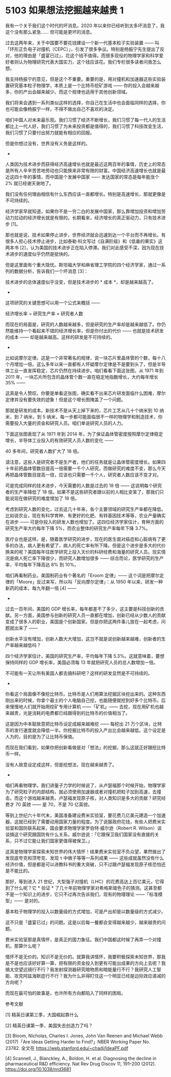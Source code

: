 # 5103 如果想法挖掘越来越贵 1

我有一个关于我们这个时代的坏消息。2020 年以来你已经听到太多坏消息了，我这个没有那么紧急…… 但可能是更坏的消息。

过去这两年来，关于中国要不要花钱建设一个新一代基本粒子实验装置 —— 叫「环形正负电子对撞机（CEPC）」，引发了很多争议。特别是杨振宁先生提出了反对，他的理由是「盛宴已过」，花这个钱不值得。而很多现役的物理学家和科学爱好者则认为物理研究代表大国实力，这个钱应该花。我们专栏很多读者问我怎么想。

我支持杨振宁的意见，但是这个不重要。重要的是，用对撞机和加速器这些实验装置研究基本粒子物理学，本质上是一个比特币挖矿游戏 —— 你的投入会越来越多，你的产出会越来越少。而这个规律也适用于其他创新领域。

我们将来会遇到一系列类似这样的选择，你自己在生活中也会面临同样的选择，你也可能会像杨振宁一样，不得不做出自己不喜欢的决定。

咱们中国人对未来最乐观。我们习惯了经济不断增长，我们习惯了每一代人的生活都比上一代人好，我们习惯了为未来投资都是值得的，我们习惯了科技改变生活，我们习惯了只要付出努力就能有相应的回报。

但是你想过没有，世界没有义务是这样的。

*

人类因为技术进步而获得经济高速增长也就是最近这两百年的事情，历史上的常态是所有人辛辛苦苦地劳动也只能换来非常有限的财富。中国经济高速增长也就是最近这四十年的事情，而中国是个发展中国家 —— 发达国家的常态是每年能涨个 2% 就已经谢天谢地了。

我们没有任何理由相信有什么东西应该一直都增长。特别是高速增长，那就更像是不可持续的。

经济学家早就知道，如果你不是一穷二白的发展中国家，那么靠增加投资和增加劳动力拉动的经济增长就是有限的。长期看来，经济增长的真正驱动力，只有技术进步 [1]。

那也就是说，技术如果停止进步，世界经济就会迅速到达一个平台而不再增长。有很多人担心技术停止进步，比如泰勒·科文写过《自满阶级》和《低垂的果实》这两本书 [2]，认为美国的技术进步正在陷入停滞。我们对此感受不深，因为现在技术进步的速度似乎仍然是挺快的。

但是这里面有个重大隐忧。斯坦福大学和麻省理工学院的四个经济学家，通过一系列的数据分析，告诉我们一个坏消息 [3]：

技术进步的总体速度似乎没变，但是技术进步的 * 成本 *，却是越来越高了。

*

这项研究的关键思想可以用一个公式来概括 ——

经济增长率 = 研究生产率 × 研究者人数

而现在的局面是，研究的人数越来越多，但是研究的生产率却是越来越低了。你仍然能维持一个看起来不错的经济增长率，但是你付出的代价 —— 也就是技术研发的成本 —— 却是越来越高。这样的研发是不可持续的。

*

比如说摩尔定律。这是一个非常著名的规律，说一块芯片里晶体管的个数，每十八个月增加一倍。这么多年以来一直都有人怀疑摩尔定律是不是要到头了，但是半导体工业一直发挥稳定，芯片仍然在持续进步。咱们看看下面这张图，从 1971 年到 2011 年，一块芯片所包含的晶体管个数一直在稳定地指数增长，大约每年增长 35% ——

这真是令人赞叹。你要是单看这张图，确实看不出来芯片研发面临什么困难，摩尔定律并没有要失效的迹象！但是这个增长图掩盖了一个问题。

那就是研发的成本。新技术不是从天上掉下来的，芯片工艺从几十个纳米到 10 纳米，到 7 纳米，到 5 纳米，每一步都可能面临很不一样的物理学和制造技术，你需要投入大量的资金和研究人员。咱们单说研究人员的人力。

下面这张图表现了从 1971 年到 2014 年，为了保证晶体管密度按照摩尔定律稳定增长，半导体工业投入的有效研究人员人数的变化 ——

40 多年间，研究者人数扩大了 18 倍。

请注意，这些人是研究者不是生产者，他们的任务就是让晶体管密度增长。如果四十年前把晶体管数目提高一倍需要一千个人研究，而做研究的难度不变，那么今天再把晶体管数目提高一倍，应该也只需要一千个人，研究者人数应该不变才对。

可是完成同样的技术进步，今天需要的人数是过去的 18 倍 —— 这说明每个研究者的生产率降低了 18 倍。如果不是这些研究者跟以前的人相比变笨了，那我们只能说现在做研究的难度增加了 18 倍。

考虑到研究人数的变化，过去这几十年来，各个主要领域的研究生产率都在降低。比如说农业，现在有科学育种、有更好的化肥、有转基因技术等等，农业产量确实在进步 —— 可是你投入的研发人数也增加了。这四位经济学家估计，育种方面的研究生产率大约每年下降 5%，而农业整体的研究生产率每年下降 3.7%。

医疗业也是这样。是，随着医学研究的进步，现在的医生面对癌症和心脏病有了更多的办法，病人更有希望了，病人的死亡率有所下降。但是这个进步是多大的代价换来的呢？美国每年往医学研究上投入天价的科研经费和海量的研究人员。现实情况是病人死亡率下降很少，而研究人数增加很多 —— 综合而论，医学研究的生产率，平均每年下降高达 8% 到 10%。

咱们再看制药业。美国制药业有个著名的「Eroom 定律」—— 这个词是把摩尔定律的「Moore」反过来写，所以叫「反向摩尔定律」：从 1950 年以来，研发一种新药的成本，每九年翻一倍 [4] ——

*

过去一百年间，美国的 GDP 增长率，每年都差不了多少，这主要是科技创新的贡献。另一方面，美国参与创新的研究人员一直都在增加，创新已经从少数人的贡献变成了很多人的职业，美国是个创新国家。但是你把这两件事儿放在一起考虑，问题就出来了 ——

创新水平没有增加，创新人数大大增加，这岂不就是说创新越来越难，创新者的生产率越来越低吗？

四个经济学家估计，美国的研究生产率，平均每年下降 5.3%。这就意味着，要想保持同样的 GDP 增长率，美国必须每 13 年就把研究人员的总人数增加一倍。

不可能有一天让所有美国人都去搞科研吧？这样的研发显然是不可持续的。

*

你看这个局面像不像挖比特币。比特币是人们用算法挖掘区块挖出来的。这种东西刚出来的时候，你拿个最土的个人电脑自己挖，也能随便就挖到好多个比特币。后来慢慢地人们就开始用挖矿专用计算机 ——「矿机」—— 去挖，现在用矿机也越来越贵，光是消耗的电费都已经跟得到的比特币的价值相当了。

这是因为中本聪故意把比特币设定成越来越难挖 —— 每挖出 21 万个区块，比特币的发行速度就会降低一半。你挖掘比特币的投入产出比会越来越低。这个设定是人为的，目的是为了让比特币保值。

而现在我们看到，如果你把创新看做是对「想法」的挖掘，那么这就正好跟挖比特币一样。

没有人故意设定成这样，但是挖想法，现在越来越贵了。

*

咱们再看物理学。我们讲量子力学的时候说了，从卢瑟福那个时候开始，物理学家为了研究粒子的内部结构，就必须使用加速器或者对撞机把粒子加到高速，去撞击。而这个游戏越来越贵。卢瑟福发现原子核，对人类知识是多大的贡献？研究经费才 70 英镑 —— 是 70，不是 70 亿英镑。

等到上世纪六十年代末，美国准备建设费米实验室，要花费几亿美元建造一个加速器，这就已经到了需要动用国家力量的程度。为了说服政府花钱，有些人把费米实验室和国防联系起来，国会要求物理学家罗伯特·威尔逊（Robert R. Wilson）谈谈搞这个研究跟国防有什么关系，威尔逊说：「它跟保卫我们国家没有直接的关系，只不过它能让我们国家更值得被保卫。」

这真是物理学家探索未知世界的伟大情怀！结果费米实验室不负众望，果然做出了发现底夸克和顶夸克、发现 τ 中微子等等一系列成果 —— 这些成就虽然没有什么经济价值，但是都是可以进教科书的重大突破，只不过跟卢瑟福发现原子核恐怕还是不能比的。

那好，等到进入 21 世纪，大型强子对撞机（LHC）的花费高达上百亿美元，它得到了什么呢？它 * 验证 * 了几十年前物理学家对希格斯玻色子的猜测。这甚至都不是一个知识上的进步，它只不过再次告诉我们，现有的物理理论 ——「标准模型」—— 是对的。

基本粒子物理学的投入以数量级的方式增加，可是产出却是以数量级的方式减少。

这不只是「盛宴已过」的问题。这是以后每一餐都会变得越来越少，越来越贵的问题。

费米实验室那是真情怀，是真正的国力象征。我们中国都这时候了再弄一个对撞机，那算什么呢？

情怀不是无价的。知识不是无价的。就算我讲情怀，我要积极探索未知世界，那我是不是也应该好好算一算，把有限的资金投入到更有可能出成果的方向上去呢？我搞太空望远镜行不行？我发射探测器研究暗物质和暗能量行不行？我研究人工智能、攻克阿兹海默症行不行？我为什么非得盯住这一个明显已经是边际效应递减的方向呢？

而现在最可怕的故事是，也许所有方向都陷入了同样的困局。

参考文献

[1] 精英日课第三季，大国崛起靠什么

[2] 精英日课第一季，美国失去创造力了吗？

[3] Bloom, Nicholas, Charles I. Jones, John Van Reenen and Michael Webb (2017)「Are Ideas Getting Harder to Find?」NBER Working Paper No. 23782. 全文在 https://web.stanford.edu/~chadj/IdeaPF.pdf

[4] Scannell, J., Blanckley, A., Boldon, H. et al. Diagnosing the decline in pharmaceutical R&D efficiency. Nat Rev Drug Discov 11, 191–200 (2012). https://doi.org/10.1038/nrd3681

